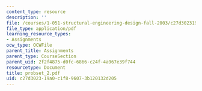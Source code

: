 ```yaml
---
content_type: resource
description: ''
file: /courses/1-051-structural-engineering-design-fall-2003/c27d302319a0c1f896073b120132d205_probset_2.pdf
file_type: application/pdf
learning_resource_types:
- Assignments
ocw_type: OCWFile
parent_title: Assignments
parent_type: CourseSection
parent_uid: 2f2f4875-d0fc-6866-c24f-4a967e39f744
resourcetype: Document
title: probset_2.pdf
uid: c27d3023-19a0-c1f8-9607-3b120132d205
---
```

